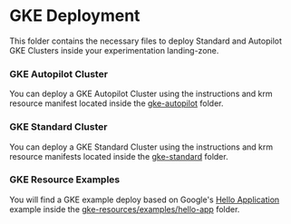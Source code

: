 # GKE Deployment

This folder contains the necessary files to deploy Standard and Autopilot GKE Clusters inside your experimentation landing-zone.

### GKE Autopilot Cluster

You can deploy a GKE Autopilot Cluster using the instructions and krm resource manifest located inside the [gke-autopilot](gke-autopilot/) folder.

### GKE Standard Cluster

You can deploy a GKE Standard Cluster using the instructions and krm resource manifests located inside the [gke-standard](gke-standard/) folder.

### GKE Resource Examples

You will find a GKE example deploy based on Google's [Hello Application](https://github.com/GoogleCloudPlatform/kubernetes-engine-samples/tree/main/hello-app) example inside the [gke-resources/examples/hello-app](gke-resources/examples/hello-app/) folder.